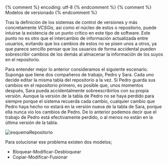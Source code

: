 {% comment %} encoding: utf-8 {% endcomment %}
{% comment %} Modelos de versionado {% endcomment %} 

Tras la definición de los sistemas de control de versiones y más concretamente *VCSGis*, así como el núcleo de estos o repositorio, puede intuirse la existencia de un punto crítico en este tipo de software. Este punto no es otro que el intercambio  de información actualizada entre usuarios, evitando que los cambios de estos no se pisen unos a otros, ya que parece sencillo pensar que los usuarios de forma accidental pueden sobrescribir cambios de los demás al almacenar la información de los suyos en el repositorio.

Para entender mejor lo anterior consideramos el siguiente escenario. Suponga que tiene dos compañeros de trabajo, Pedro y Sara. Cada uno decide editar la misma tabla del repositorio a la vez. Si Pedro guarda sus cambios en el repositorio primero, es posible que, unos momentos después, Sara pueda accidentalmente sobreescribirlos con su propia versión. Aunque la versión de la tabla de Pedro no se haya perdido para siempre porque el sistema recuerda cada cambio, cualquier cambio que Pedro haya hecho no estará en la versión nueva de la tabla de Sara, porque ella nunca vio los cambios de Pedro. De lo anterior podemos decir que el trabajo de Pedro está efectivamente perdido, o al menos no están en la última versión de la tabla. 

![esquemaRepositorio](modelos_de_versionado_files/1_flujo_no_vcs.png)

Para solucionar ese problema existen dos modelos;
 * Bloquear-Modificar-Desbloquear
 * Copiar-Modificar-Fusionar

